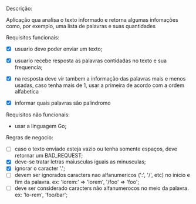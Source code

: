 Descrição:

Aplicação qua analisa o texto informado e retorna algumas infomações como, por exemplo, uma lista de palavras e suas quantidades

Requisitos funcionais:

- [x] usuario deve poder enviar um texto;
- [x] usuario recebe resposta as palavras contidadas no texto e sua frequencia;
- [x] na resposta deve vir tambem a informação das palavras mais e menos usadas, caso tenha mais de 1, usar a primeira de acordo com a ordem alfabetica
- [x] informar quais palavras são palindromo


Requisitos não funcionais:

- usar a linguagem Go;

Regras de negocio:

- [ ] caso o texto enviado esteja vazio ou tenha somente espaços, deve retornar um BAD_REQUEST;
- [x] deve-se tratar letras maiusculas iguais as minusculas;
- [x] ignorar o caracter '.';
- [ ] devem ser ignorados caracters nao alfanumericos (':', '/', etc) no inicio e fim da palavra. ex: 'lorem:' => 'lorem', '/foo' => 'foo';
- [ ] deve ser considerado caracters não alfanumerocos no meio da palavra. ex: 'lo-rem', 'foo/bar';

